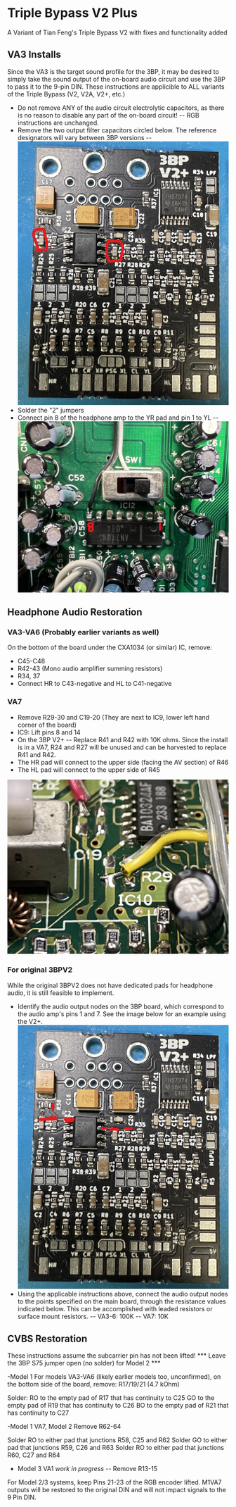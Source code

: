 # Triple Bypass V2 Plus
A Variant of Tian Feng's Triple Bypass V2 with fixes and functionality added

## VA3 Installs
Since the VA3 is the target sound profile for the 3BP, it may be desired to simply take the sound output of the on-board audio circuit and use the 3BP to pass it to the 9-pin DIN. These instructions are applicible to ALL variants of the Triple Bypass (V2, V2A, V2+, etc.)
- Do not remove ANY of the audio circuit electrolytic capacitors, as there is no reason to disable any part of the on-board circuit!
-- RGB instructions are unchanged.
- Remove the two output filter capacitors circled below. The reference designators will vary between 3BP versions
-- ![Filter Caps](/images/3BP_RemoveCaps.jpg)
- Solder the "2" jumpers
- Connect pin 8 of the headphone amp to the YR pad and pin 1 to YL
-- ![VA3 Headphone Amp](/images/VA3_HPAmp.jpg)


## Headphone Audio Restoration

### VA3-VA6 (Probably earlier variants as well)
On the bottom of the board under the CXA1034 (or similar) IC, remove:
- C45-C48
- R42-43 (Mono audio amplifier summing resistors)
- R34, 37
- Connect HR to C43-negative and HL to C41-negative

### VA7
- Remove R29-30 and C19-20 (They are next to IC9, lower left hand corner of the board)
- IC9: Lift pins 8 and 14
- On the 3BP V2+
-- Replace R41 and R42 with 10K ohms. Since the install is in a VA7, R24 and R27 will be unused and can be harvested to replace R41 and R42.
- The HR pad will connect to the upper side (facing the AV section) of R46
- The HL pad will connect to the upper side of R45

![VA7 Headphone Amp Connections](/images/Headphone%20Amp%20Connections.jpg)

### For original 3BPV2
While the original 3BPV2 does not have dedicated pads for headphone audio, it is still feasible to implement. 
- Identify the audio output nodes on the 3BP board, which correspond to the audio amp's pins 1 and 7. See the image below for an example using the V2+.
![3BP Audio Output Nodes](/images/3BP_AudioOutputs.jpg)
- Using the applicable instructions above, connect the audio output nodes to the points specified on the main board, through the resistance values indicated below. This can be accomplished with leaded resistors or surface mount resistors.
-- VA3-6: 100K
-- VA7: 10K

## CVBS Restoration

These instructions assume the subcarrier pin has not been lifted!
*** Leave the 3BP S75 jumper open (no solder) for Model 2 ***

-Model 1
For models VA3-VA6 (likely earlier models too, unconfirmed), on the bottom side of the board, remove:
R17/19/21 (4.7 kOhm)

Solder:
RO to the empty pad of R17 that has continuity to C25
GO to the empty pad of R19 that has continuity to C26
BO to the empty pad of R21 that has continuity to C27

-Model 1 VA7, Model 2
Remove R62-64

Solder RO to either pad that junctions R58, C25 and R62
Solder GO to either pad that junctions R59, C26 and R63
Solder RO to either pad that junctions R60, C27 and R64

- Model 3 VA1 *work in progress*
-- Remove R13-15

For Model 2/3 systems, keep Pins 21-23 of the RGB encoder lifted. M1VA7 outputs will be restored to the original DIN and will not impact signals to the 9 Pin DIN.


